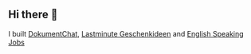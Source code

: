 ## Hi there 👋
I built [DokumentChat](https://dokumentchat.com/), [Lastminute Geschenkideen](https://lastminutegeschenkideen.com/) and [English Speaking Jobs](https://seekshake.com/english-jobs)


<!--
**glad2bhere/glad2bhere** is a ✨ _special_ ✨ repository because its `README.md` (this file) appears on your GitHub profile.

Here are some ideas to get you started:

- 🔭 I’m currently working on ...
- 🌱 I’m currently learning ...
- 👯 I’m looking to collaborate on ...
- 🤔 I’m looking for help with ...
- 💬 Ask me about ...
- 📫 How to reach me: ...
- 😄 Pronouns: ...
- ⚡ Fun fact: ...
-->
